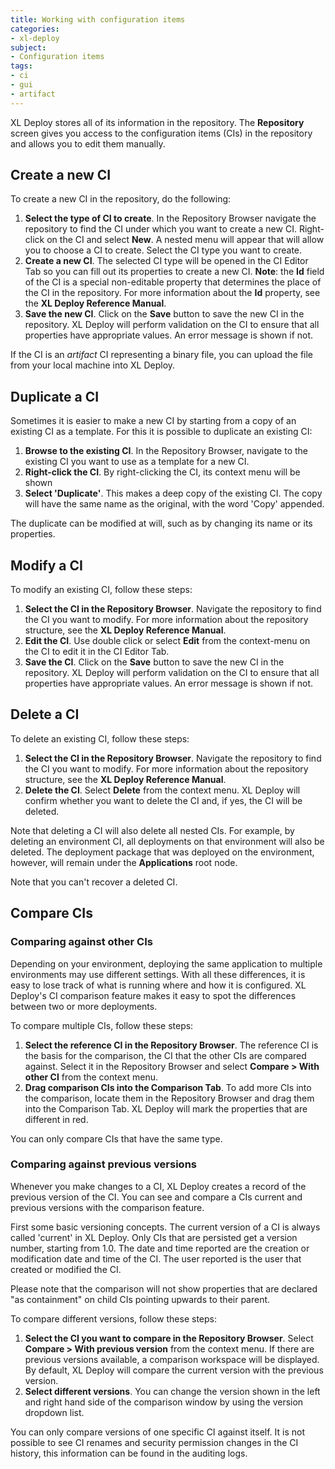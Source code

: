 ```yaml
---
title: Working with configuration items
categories:
- xl-deploy
subject:
- Configuration items
tags:
- ci
- gui
- artifact
---
```


XL Deploy stores all of its information in the repository. The **Repository** screen gives you access to the configuration items (CIs) in the repository and allows you to edit them manually.

## Create a new CI

To create a new CI in the repository, do the following:

1. **Select the type of CI to create**. In the Repository Browser navigate the repository to find the CI under which you want to create a new CI. Right-click on the CI and select **New**. A nested menu will appear that will allow you to choose a CI to create. Select the CI type you want to create.
2. **Create a new CI**. The selected CI type will be opened in the CI Editor Tab so you can fill out its properties to create a new CI. **Note**: the **Id** field of the CI is a special non-editable property that determines the place of the CI in the repository. For more information about the **Id** property, see the **XL Deploy Reference Manual**.
3. **Save the new CI**. Click on the **Save** button to save the new CI in the repository. XL Deploy will perform validation on the CI to ensure that all properties have appropriate values. An error message is shown if not.

If the CI is an _artifact_ CI representing a binary file, you can upload the file from your local machine into XL Deploy.

## Duplicate a CI

Sometimes it is easier to make a new CI by starting from a copy of an existing CI as a template. For this it is possible to duplicate an existing CI:

1. **Browse to the existing CI**. In the Repository Browser, navigate to the existing CI you want to use as a template for a new CI.
2. **Right-click the CI**. By right-clicking the CI, its context menu will be shown
3. **Select 'Duplicate'**. This makes a deep copy of the existing CI. The copy will have the same name as the original, with the word 'Copy' appended.

The duplicate can be modified at will, such as by changing its name or its properties.

## Modify a CI

To modify an existing CI, follow these steps:

1. **Select the CI in the Repository Browser**. Navigate the repository to find the CI you want to modify. For more information about the repository structure, see the **XL Deploy Reference Manual**.
2. **Edit the CI**. Use double click or select **Edit** from the context-menu on the CI to edit it in the CI Editor Tab.
3. **Save the CI**. Click on the **Save** button to save the new CI in the repository. XL Deploy will perform validation on the CI to ensure that all properties have appropriate values. An error message is shown if not.

## Delete a CI

To delete an existing CI, follow these steps:

1. **Select the CI in the Repository Browser**. Navigate the repository to find the CI you want to modify. For more information about the repository structure, see the **XL Deploy Reference Manual**.
2. **Delete the CI**. Select **Delete** from the context menu. XL Deploy will confirm whether you want to delete the CI and, if yes, the CI will be deleted.

Note that deleting a CI will also delete all nested CIs. For example, by deleting an environment CI, all deployments on that environment will also be deleted. The deployment package that was deployed on the environment, however, will remain under the **Applications** root node.

Note that you can't recover a deleted CI.

## Compare CIs

### Comparing against other CIs

Depending on your environment, deploying the same application to multiple environments may use different settings. With all these differences, it is easy to lose track of what is running where and how it is configured. XL Deploy's CI comparison feature makes it easy to spot the differences between two or more deployments.

To compare multiple CIs, follow these steps:

1. **Select the reference CI in the Repository Browser**. The reference CI is the basis for the comparison, the CI that the other CIs are compared against. Select it in the Repository Browser and select **Compare > With other CI** from the context menu.
2. **Drag comparison CIs into the Comparison Tab**. To add more CIs into the comparison, locate them in the Repository Browser and drag them into the Comparison Tab. XL Deploy will mark the properties that are different in red.

You can only compare CIs that have the same type.

### Comparing against previous versions

Whenever you make changes to a CI, XL Deploy creates a record of the previous version of the CI. You can see and compare a CIs current and previous versions with the comparison feature.

First some basic versioning concepts. The current version of a CI is always called 'current' in XL Deploy. Only CIs that are persisted get a version number, starting from 1.0. The date and time reported are the creation or modification date and time of the CI. The user reported is the user that created or modified the CI.

Please note that the comparison will not show properties that are declared "as containment" on child CIs pointing upwards to their parent.

To compare different versions, follow these steps:

1. **Select the CI you want to compare in the Repository Browser**. Select **Compare > With previous version** from the context menu. If there are previous versions available, a comparison workspace will be displayed. By default, XL Deploy will compare the current version with the previous version.
2. **Select different versions**. You can change the version shown in the left and right hand side of the comparison window by using the version dropdown list.

You can only compare versions of one specific CI against itself. It is not possible to see CI renames and security permission changes in the CI history, this information can be found in the auditing logs.

